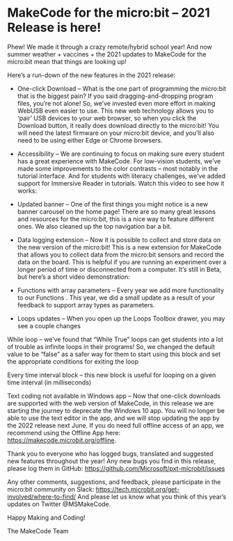 # MakeCode for the micro:bit – 2021 Release is here!

Phew! We made it through a crazy remote/hybrid school year! And now summer weather + vaccines + the 2021 updates to MakeCode for the micro:bit mean that things are looking up!

Here’s a run-down of the new features in the 2021 release:

* One-click Download – What is the one part of programming the micro:bit that is the biggest pain? If you said dragging-and-dropping program files, you’re not alone! So, we’ve invested even more effort in making WebUSB even easier to use. This new web technology allows you to ‘pair’ USB devices to your web browser, so when you click the Download button, it really does download directly to the micro:bit! You will need the latest firmware on your micro:bit device, and you’ll also need to be using either Edge or Chrome browsers.

* Accessibility – We are continuing to focus on making sure every student has a great experience with MakeCode. For low-vision students, we’ve made some improvements to the color contrasts – most notably in the tutorial interface. And for students with literacy challenges, we’ve added support for Immersive Reader in tutorials. Watch this video to see how it works:

* Updated banner – One of the first things you might notice is a new banner carousel on the home page! There are so many great lessons and resources for the micro:bit, this is a nice way to feature different ones. We also cleaned up the top navigation bar a bit.

* Data logging extension – Now it is possible to collect and store data on the new version of the micro:bit! This is a new extension for MakeCode that allows you to collect data from the micro:bit sensors and record the data on the board. This is helpful if you are running an experiment over a longer period of time or disconnected from a computer. It’s still in Beta, but here’s a short video demonstration:

* Functions with array parameters – Every year we add more functionality to our Functions . This year, we did a small update as a result of your feedback to support array types as parameters.

* Loops updates – When you open up the Loops Toolbox drawer, you may see a couple changes

While loop – we’ve found that “While True” loops can get students into a lot of trouble as infinite loops in their programs! So, we changed the default value to be “false” as a safer way for them to start using this block and set the appropriate conditions for exiting the loop

Every time interval block – this new block is useful for looping on a given time interval (in milliseconds)

Text coding not available in Windows app – Now that one-click downloads are supported with the web version of MakeCode, in this release we are starting the journey to deprecate the Windows 10 app. You will no longer be able to use the text editor in the app, and we will stop updating the app by the 2022 release next June. If you do need full offline access of an app, we recommend using the Offline App here: https://makecode.microbit.org/offline.

Thank you to everyone who has logged bugs, translated and suggested new features throughout the year! Any new bugs you find in this release, please log them in GitHub: https://github.com/Microsoft/pxt-microbit/issues

Any other comments, suggestions, and feedback, please participate in the micro:bit community on Slack: https://tech.microbit.org/get-involved/where-to-find/ And please let us know what you think of this year’s updates on Twitter @MSMakeCode.

Happy Making and Coding!

The MakeCode Team